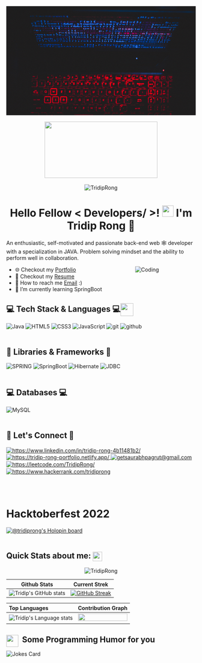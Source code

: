 <div align="center">
<img width="100%" height = "290px" src="https://raw.githubusercontent.com/TridipRong/TridipRong/main/image/Black%20and%20White%20Space%20Themed%20Simple%20and%20Cool%20Desktop%20Wallpaper.gif" alt="cover" />
</div>

<p  align="center"><img width = "300px" height="150px" src = "https://raw.githubusercontent.com/rahulbanerjee26/githubProfileReadmeGenerator/main/gifs/eatSleepCodeRepeat.gif"  ></p>
<p  align="center"> <img height="20px" src="https://komarev.com/ghpvc/?username=TridipRong&label=Profile%20views&color=0e75b6&style=flat" alt="TridipRong" /> </p>
<h1 align="center"> Hello Fellow < Developers/ >! <img src = "https://raw.githubusercontent.com/rahulbanerjee26/githubProfileReadmeGenerator/main/gifs/wave.gif" width = 30px height='30px'>  I'm Tridip Rong  👦</h1>
 

<p> An enthusiastic, self-motivated and passionate  back-end web 🕸️ developer with a specialization in JAVA. Problem solving mindset and the ability to perform well in collaboration.
</p>
<img align="right" alt="Coding" width="32%" src="https://c.tenor.com/qJ5evVs-_uUAAAAC/coding.gif">

- 🌐 Checkout my <a href="https://tridip-rong-portfolio.netlify.app/">Portfolio</a>
- 📮 Checkout my <a href="https://drive.google.com/file/d/10lxA17GoED_pAOCwvu6YxyUdUDzWch27/view?usp=sharing">Resume</a>
- 💌 How to reach me [Email](mailto:rtridip2@gmail.com) :)
- 📖 I’m currently learning SpringBoot

<!----------------------------------- Tech Stack Section ------------------------------------>

### <h2>💻 Tech Stack & Languages 💻<img src = "https://raw.githubusercontent.com/rahulbanerjee26/githubProfileReadmeGenerator/main/gifs/code.gif" width = 34px height=34px align="center"></h2>
![Java](https://img.shields.io/badge/Java-ED8B00?style=for-the-badge&logo=java&logoColor=white)
![HTML5](https://img.shields.io/badge/HTML5-E34F26?style=for-the-badge&logo=html5&logoColor=white)
![CSS3](https://img.shields.io/badge/CSS3-1572B6?style=for-the-badge&logo=css3&logoColor=white)
![JavaScript](https://img.shields.io/badge/JavaScript-323330?style=for-the-badge&logo=javascript&logoColor=F7DF1E)
<img src="https://img.shields.io/badge/Git-f44d27?style=for-the-badge&logo=git&logoColor=white" alt="git" />
<img src="https://img.shields.io/badge/GitHub-100000?style=for-the-badge&logo=github&logoColor=white" alt="github" />
<br><br>


### <h2>🚀 Libraries & Frameworks 🚀</h2>
<a><img src="https://img.shields.io/static/v1?style=for-the-badge&message=Spring&logo=spring&color=852100&label=" alt="SPRING"/></a>
<a><img src="https://img.shields.io/static/v1?style=for-the-badge&message=SpringBoot&logo=springboot&color=00d09c&label=" alt="SpringBoot" /></a>
<a><img src="https://img.shields.io/static/v1?style=for-the-badge&message=Hibernate&logo=hibernate&color=000030&label=" alt="Hibernate"/></a>
<a><img src="https://img.shields.io/static/v1?style=for-the-badge&message=JDBC&logo=JDBC&color=400030&label=" alt="JDBC"/></a><br><br>

### <h2>💻 Databases 💻</h2>
![MySQL](https://img.shields.io/badge/MySQL-00000F?style=for-the-badge&logo=mysql&logoColor=blue)<br><br>



 
<!----------------------------------- Social Media Links Section ------------------------------------>

<h2>📱 Let's Connect 📱</h2>


<p align="left">
    <a href="https://www.linkedin.com/in/tridip-rong-4b11481b2/" target="_blank">
        <img align="center" src="https://img.shields.io/badge/LinkedIn-0077B5?style=for-the-badge&logo=linkedin&logoColor=white" alt="https://www.linkedin.com/in/tridip-rong-4b11481b2/" />
    </a>
    <a href="https://tridip-rong-portfolio.netlify.app/">
        <img align="center" src="https://img.shields.io/badge/Portfolio-18A303?style=for-the-badge&logo=ionic&logoColor=white" alt="https://tridip-rong-portfolio.netlify.app/" />
    </a>
    <a title="rtridip2@gmail.com" href="mailto:rtridip2@gmail.com">
        <img align="center" src="https://img.shields.io/badge/Gmail-D14836?style=for-the-badge&logo=gmail&logoColor=white" alt="getsaurabhpagrut@gmail.com" />
    </a>
    </a>
    <a href="https://leetcode.com/TridipRong/">
        <img align="center" src="https://img.shields.io/badge/leetcode-black?style=for-the-badge&logo=leetcode&logoColor=yellow" alt="https://leetcode.com/TridipRong/" />
    </a>
    <a href="https://www.hackerrank.com/tridiprong">
        <img align="center" src="https://img.shields.io/badge/hackerrank-white?style=for-the-badge&logo=hackerrank&logoColor=darkgreen" alt="https://www.hackerrank.com/tridiprong" />
    </a>
    
</p>

<br><br>
<h1>Hacktoberfest 2022</h1>

[![@tridiprong's Holopin board](https://holopin.me/tridiprong)](https://holopin.io/@tridiprong)
<br><br>

   <h2>Quick Stats about me: <img src='https://raw.githubusercontent.com/rahulbanerjee26/githubProfileReadmeGenerator/main/gifs/github.gif' width='25px' height="25px" align="center"></h2>
   <p align="center"><img src="https://github-profile-trophy.vercel.app/?username=TridipRong&theme=merko&column=7&margin-w=15&margin-h=50" alt="TridipRong" /></p>

  | Github Stats | Current Strek  |
| --- | --- |
| ![Tridip's GitHub stats](https://github-readme-stats.vercel.app/api?username=tridiprong&show_icons=true&theme=tokyonight) | [![GitHub Streak](https://github-readme-streak-stats.herokuapp.com?user=tridiprong&theme=tokyonight)](https://git.io/streak-stats) |


<!-- Theme color -->
<!-- dark, radical, merko, gruvbox, tokyonight, onedark, cobalt, synthwave, highcontrast, dracula -->


| Top Languages | Contribution Graph  |
| :--- | --- |
| <img height=200 width=350 src="https://github-readme-stats.vercel.app/api/top-langs?username=tridiprong&show_icons=true&theme=cobalt" alt="Tridip's Language stats" /> |  <img align="right" src="https://github-readme-activity-graph.cyclic.app/graph?username=tridiprong&theme=tokyo-night&hide_border=true&area=true" height="10%" width="100%"/> |

<div aling="left">
  
<h2>&nbsp; Some Programming Humor for you <img align ='left' src='https://raw.githubusercontent.com/rahulbanerjee26/githubProfileReadmeGenerator/main/gifs/winkFace.gif' width = '32px' height= '32px'></h2>

![Jokes Card](https://readme-jokes.vercel.app/api?theme=tokyonight)
  </div>


<br>

